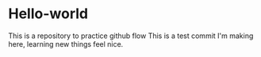 # Hello-world
This is a repository to practice github flow
This is a test commit I'm making here, learning new things feel nice.
